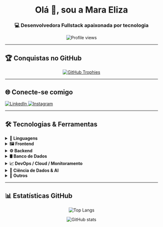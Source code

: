 <h1 align="center">Olá 👋, sou a Mara Eliza</h1>
<h3 align="center">💻 Desenvolvedora Fullstack apaixonada por tecnologia</h3>

<p align="center">
  <img src="https://komarev.com/ghpvc/?username=maraeliza&label=Profile%20views&color=0e75b6&style=flat" alt="Profile views" />
</p>

---

## 🏆 Conquistas no GitHub

<p align="center">
  <a href="https://github.com/ryo-ma/github-profile-trophy">
    <img src="https://github-profile-trophy.vercel.app/?username=maraeliza&theme=onedark" alt="GitHub Trophies" />
  </a>
</p>

---

## 🌐 Conecte-se comigo

<p align="left">
  <a href="https://linkedin.com/in/mara-eliza" target="_blank">
    <img src="https://raw.githubusercontent.com/rahuldkjain/github-profile-readme-generator/master/src/images/icons/Social/linked-in-alt.svg" alt="LinkedIn" height="30" width="40" />
  </a>
  <a href="https://instagram.com/_mara_eliza" target="_blank">
    <img src="https://raw.githubusercontent.com/rahuldkjain/github-profile-readme-generator/master/src/images/icons/Social/instagram.svg" alt="Instagram" height="30" width="40" />
  </a>
</p>

---

## 🛠️ Tecnologias & Ferramentas

<details>
  <summary><strong>🧠 Linguagens</strong></summary>
  <p>
    <img src="https://raw.githubusercontent.com/devicons/devicon/master/icons/javascript/javascript-original.svg" alt="JavaScript" title="JavaScript" width="40" height="40"/>
    <img src="https://raw.githubusercontent.com/devicons/devicon/master/icons/typescript/typescript-original.svg" alt="TypeScript" title="TypeScript" width="40" height="40"/>
    <img src="https://raw.githubusercontent.com/devicons/devicon/master/icons/java/java-original.svg" alt="Java" title="Java" width="40" height="40"/>
    <img src="https://raw.githubusercontent.com/devicons/devicon/master/icons/csharp/csharp-original.svg" alt="C#" title="C#" width="40" height="40"/>
    <img src="https://raw.githubusercontent.com/devicons/devicon/master/icons/python/python-original.svg" alt="Python" title="Python" width="40" height="40"/>
    <img src="https://www.vectorlogo.zone/logos/kotlinlang/kotlinlang-icon.svg" alt="Kotlin" title="Kotlin" width="40" height="40"/>
  </p>
</details>

<details>
  <summary><strong>🖼️ Frontend</strong></summary>
  <p>
    <img src="https://raw.githubusercontent.com/devicons/devicon/master/icons/html5/html5-original-wordmark.svg" alt="html5" title="HTML5" width="40" height="40"/>
    <img src="https://raw.githubusercontent.com/devicons/devicon/master/icons/css3/css3-original-wordmark.svg" alt="css3" title="CSS3" width="40" height="40"/>
    <img src="https://raw.githubusercontent.com/devicons/devicon/master/icons/react/react-original-wordmark.svg" alt="react" title="React" width="40" height="40"/>
    <img src="https://reactnative.dev/img/header_logo.svg" alt="reactnative" title="React Native" width="40" height="40"/>
    <img src="https://i.postimg.cc/sx1fFvKp/next.png" alt="nextjs" title="Next.js" width="40" height="40"/>
    <img src="https://www.vectorlogo.zone/logos/figma/figma-icon.svg" alt="figma" title="Figma" width="40" height="40"/>
    <img src="https://raw.githubusercontent.com/devicons/devicon/master/icons/photoshop/photoshop-line.svg" alt="photoshop" title="Photoshop" width="40" height="40"/>
  </p>
</details>

<details>
  <summary><strong>⚙️ Backend</strong></summary>
  <p>
    <img src="https://raw.githubusercontent.com/devicons/devicon/master/icons/nodejs/nodejs-original-wordmark.svg" alt="nodejs" title="Node.js" width="40" height="40"/>
    <img src="https://i.postimg.cc/sgzXxD2y/net-framework.png" alt="dotnet" title=".NET" width="40" height="40"/>
    <img src="https://www.vectorlogo.zone/logos/springio/springio-icon.svg" alt="spring" title="Spring" width="40" height="40"/>
  </p>
</details>

<details>
  <summary><strong>🛢️ Banco de Dados</strong></summary>
  <p>
    <img src="https://i.postimg.cc/kgGHxWGB/My-SQL-logo.png" alt="mysql" title="MySQL" width="40" height="40"/>
    <img src="https://raw.githubusercontent.com/devicons/devicon/master/icons/postgresql/postgresql-original-wordmark.svg" alt="postgresql" title="PostgreSQL" width="40" height="40"/>
    <img src="https://raw.githubusercontent.com/devicons/devicon/master/icons/oracle/oracle-original.svg" alt="oracle" title="Oracle" width="40" height="40"/>
    <img src="https://www.vectorlogo.zone/logos/firebase/firebase-icon.svg" alt="firebase" title="Firebase" width="40" height="40"/>
  </p>
</details>

<details>
  <summary><strong>📈 DevOps / Cloud / Monitoramento</strong></summary>
  <p>
    <img src="https://www.vectorlogo.zone/logos/microsoft_azure/microsoft_azure-icon.svg" alt="azure" title="Microsoft Azure" width="40" height="40"/>
    <img src="https://raw.githubusercontent.com/devicons/devicon/master/icons/docker/docker-original-wordmark.svg" alt="docker" title="Docker" width="40" height="40"/>
    <img src="https://www.vectorlogo.zone/logos/grafana/grafana-icon.svg" alt="grafana" title="Grafana" width="40" height="40"/>
    <img src="https://www.vectorlogo.zone/logos/elastic/elastic-icon.svg" alt="elasticsearch" title="Elasticsearch" width="40" height="40"/>
    <img src="https://www.vectorlogo.zone/logos/elasticco_kibana/elasticco_kibana-icon.svg" alt="kibana" title="Kibana" width="40" height="40"/>
    <img src="https://www.vectorlogo.zone/logos/rabbitmq/rabbitmq-icon.svg" alt="rabbitMQ" title="RabbitMQ" width="40" height="40"/>
    <img src="https://www.vectorlogo.zone/logos/heroku/heroku-icon.svg" alt="heroku" title="Heroku" width="40" height="40"/>
  </p>
</details>

<details>
  <summary><strong>🧪 Ciência de Dados & AI</strong></summary>
  <p>
    <img src="https://upload.wikimedia.org/wikipedia/commons/0/05/Scikit_learn_logo_small.svg" alt="scikit_learn" title="Scikit-learn" width="40" height="40"/>
    <img src="https://www.vectorlogo.zone/logos/tensorflow/tensorflow-icon.svg" alt="tensorflow" title="TensorFlow" width="40" height="40"/>
    <img src="https://raw.githubusercontent.com/devicons/devicon/2ae2a900d2f041da66e950e4d48052658d850630/icons/pandas/pandas-original.svg" alt="pandas" title="Pandas" width="40" height="40"/>
    <img src="https://www.vectorlogo.zone/logos/opencv/opencv-icon.svg" alt="opencv" title="OpenCV" width="40" height="40"/>
  </p>
</details>

<details>
  <summary><strong>🧩 Outros</strong></summary>
  <p>
    <img src="https://raw.githubusercontent.com/devicons/devicon/master/icons/git/git-original.svg" alt="git" title="Git" width="40" height="40"/>
    <img src="https://raw.githubusercontent.com/devicons/devicon/master/icons/linux/linux-original.svg" alt="linux" title="Linux" width="40" height="40"/>
    <img src="https://www.chartjs.org/media/logo-title.svg" alt="chartjs" title="Chart.js" width="40" height="40"/>
  </p>
</details>

---

## 📊 Estatísticas GitHub

<p align="center">
  <img src="https://github-readme-stats.vercel.app/api/top-langs/?username=maraeliza&layout=compact&theme=tokyonight" alt="Top Langs" />
</p>

<p align="center">
  <img src="https://github-readme-stats.vercel.app/api?username=maraeliza&show_icons=true&theme=tokyonight" alt="GitHub stats" />
</p>
